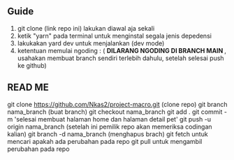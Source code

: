 ## Guide

1. git clone (link repo ini) lakukan diawal aja sekali
2. ketik "yarn" pada terminal untuk menginstal segala jenis depedensi
3. lakukakan yard dev untuk menjalankan (dev mode)
4. ketentuan memulai ngoding : ( <b> DILARANG NGODING DI BRANCH MAIN </b>, usahakan membuat branch sendiri terlebih dahulu, setelah selesai push ke github)

## READ ME

git clone https://github.com/Nkas2/project-macro.git (clone repo)
git branch nama_branch (buat branch)
git checkout nama_branch
git add .
git commit -m 'selesai membuat halaman home dan halaman detail pet'
git push -u origin nama_branch (setelah ini pemilik repo akan memeriksa codingan kalian)
git branch -d nama_branch (menghapus brach)
git fetch untuk mencari apakah ada perubahan pada repo
git pull untuk mengambil perubahan pada repo
